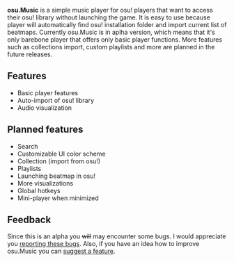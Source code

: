 **osu.Music** is a simple music player for osu! players that want to access their osu! library without launching the game. It is easy to use because player will automatically find osu! installation folder and import current list of beatmaps. Currently osu.Music is in aplha version, which means that it's only barebone player that offers only basic player functions. More features such as collections import, custom playlists and more are planned in the future releases.

## Features

* Basic player features
* Auto-import of osu! library
* Audio visualization

## Planned features

* Search
* Customizable UI color scheme
* Collection (import from osu!)
* Playlists
* Launching beatmap in osu!
* More visualizations
* Global hotkeys
* Mini-player when minimized

## Feedback

Since this is an alpha you ~~will~~ may encounter some bugs. I would appreciate you <a href="https://github.com/laritello/osu-library/issues">reporting these bugs</a>. Also, if you have an idea how to improve osu.Music you can <a href="https://github.com/laritello/osu-library/issues">suggest a feature</a>.
